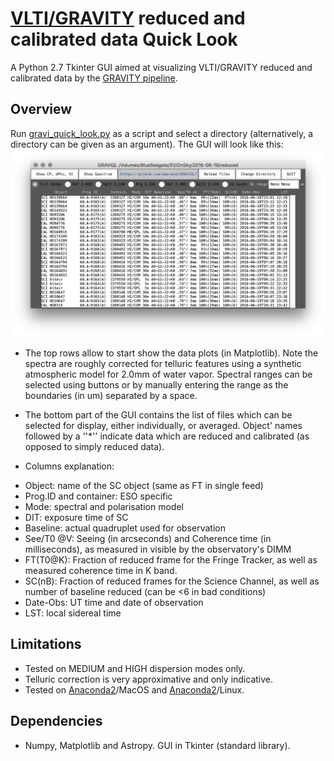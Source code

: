 # [VLTI/GRAVITY](https://www.eso.org/sci/facilities/paranal/instruments/gravity.html) reduced and calibrated data Quick Look

A Python 2.7 Tkinter GUI aimed at visualizing VLTI/GRAVITY reduced and calibrated data by the [GRAVITY pipeline](https://www.eso.org/sci/software/pipelines/gravity/gravity-pipe-recipes.html).

## Overview

Run [gravi_quick_look.py](gravi_quick_look.py) as a script and select a directory (alternatively, a directory can be given as an argument). The GUI will look like this: ![Figure 1](graviql.png)

* The top rows allow to start show the data plots (in Matplotlib). Note the spectra are roughly corrected for telluric features using a synthetic atmospheric model for 2.0mm of water vapor. Spectral ranges can be selected using buttons or by manually entering the range as the boundaries (in um) separated by a space.

* The bottom part of the GUI contains the list of files which can be selected for display, either individually, or averaged. Object' names followed by a ''\*'' indicate data which are reduced and calibrated (as opposed to simply reduced data).

* Columns explanation:
 - Object: name of the SC object (same as FT in single feed)
 - Prog.ID and container: ESO specific
 - Mode: spectral and polarisation model
 - DIT: exposure time of SC
 - Baseline: actual quadruplet used for observation
 - See/T0 @V: Seeing (in arcseconds) and Coherence time (in milliseconds), as measured in visible by the observatory's DIMM
 - FT(T0@K): Fraction of reduced frame for the Fringe Tracker, as well as measured coherence time in K band.
 - SC(nB): Fraction of reduced frames for the Science Channel, as well as number of baseline reduced (can be <6 in bad conditions)
 - Date-Obs: UT time and date of observation
 - LST: local sidereal time


## Limitations
* Tested on MEDIUM and HIGH dispersion modes only.
* Telluric correction is very approximative and only indicative.
* Tested on [Anaconda2](https://www.continuum.io/downloads)/MacOS and [Anaconda2](https://www.continuum.io/downloads)/Linux.

## Dependencies

* Numpy, Matplotlib and Astropy. GUI in Tkinter (standard library).
